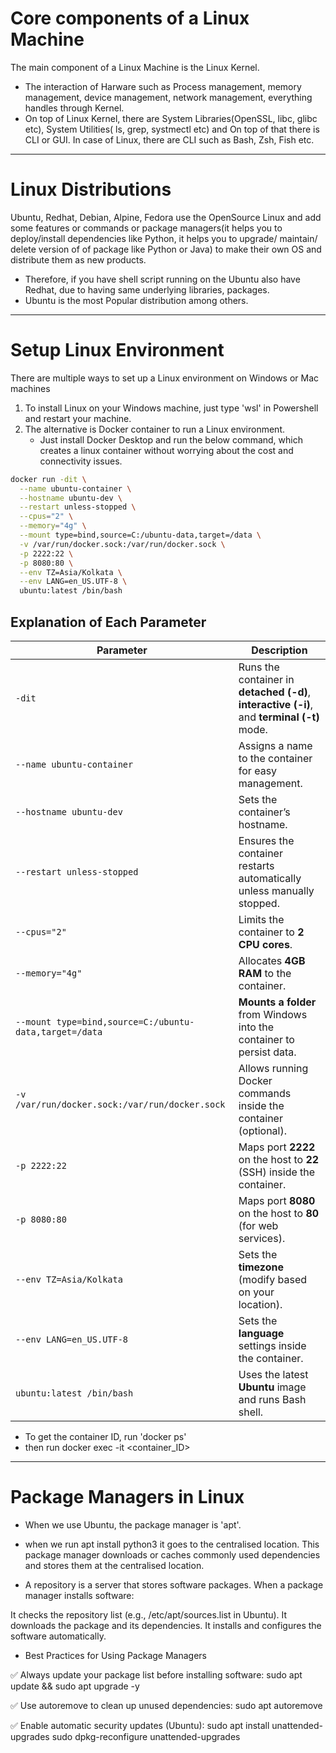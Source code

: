 # Core components of a Linux Machine

The main component of a Linux Machine is the Linux Kernel.

- The interaction of Harware such as Process management, memory management, device management, network management, everything handles through Kernel.
- On top of Linux Kernel, there are System Libraries(OpenSSL, libc, glibc etc), System Utilities( ls, grep, systmectl etc) and On top of that there is CLI or GUI. In case of Linux, there are CLI such as Bash, Zsh, Fish etc.

----------------------------------
# Linux Distributions

Ubuntu, Redhat, Debian, Alpine, Fedora use the OpenSource Linux and add some features or commands or package managers(it helps you to deploy/install dependencies like Python, it helps you to upgrade/ maintain/ delete version of of package like Python or Java) to make their own OS and distribute them as new products.

- Therefore, if you have shell script running on the Ubuntu also have Redhat, due to having same underlying libraries, packages.
- Ubuntu is the most Popular distribution among others. 

-----------------------------------
# Setup Linux Environment 

There are multiple ways to set up a Linux environment on Windows or Mac machines

1. To install Linux on your Windows machine, just type 'wsl' in Powershell and restart your machine.
2. The alternative is Docker container to run a Linux environment.  
   - Just install Docker Desktop and run the below command, which creates a linux container without worrying about the cost and connectivity issues.

```bash
docker run -dit \
  --name ubuntu-container \
  --hostname ubuntu-dev \
  --restart unless-stopped \
  --cpus="2" \
  --memory="4g" \
  --mount type=bind,source=C:/ubuntu-data,target=/data \
  -v /var/run/docker.sock:/var/run/docker.sock \
  -p 2222:22 \
  -p 8080:80 \
  --env TZ=Asia/Kolkata \
  --env LANG=en_US.UTF-8 \
  ubuntu:latest /bin/bash
```

## Explanation of Each Parameter

| Parameter | Description |
|-----------|-------------|
| `-dit` | Runs the container in **detached (-d)**, **interactive (-i)**, and **terminal (-t)** mode. |
| `--name ubuntu-container` | Assigns a name to the container for easy management. |
| `--hostname ubuntu-dev` | Sets the container’s hostname. |
| `--restart unless-stopped` | Ensures the container restarts automatically unless manually stopped. |
| `--cpus="2"` | Limits the container to **2 CPU cores**. |
| `--memory="4g"` | Allocates **4GB RAM** to the container. |
| `--mount type=bind,source=C:/ubuntu-data,target=/data` | **Mounts a folder** from Windows into the container to persist data. |
| `-v /var/run/docker.sock:/var/run/docker.sock` | Allows running Docker commands inside the container (optional). |
| `-p 2222:22` | Maps port **2222** on the host to **22** (SSH) inside the container. |
| `-p 8080:80` | Maps port **8080** on the host to **80** (for web services). |
| `--env TZ=Asia/Kolkata` | Sets the **timezone** (modify based on your location). |
| `--env LANG=en_US.UTF-8` | Sets the **language** settings inside the container. |
| `ubuntu:latest /bin/bash` | Uses the latest **Ubuntu** image and runs Bash shell. |



- To get the container ID, run 'docker ps'
- then run 
      docker exec -it <container_ID>

-------------------------------------------------
# Package Managers in Linux

- When we use Ubuntu, the package manager is 'apt'.
- when we run
   apt install python3
   it goes to the centralised location. This package manager downloads or caches commonly used dependencies and stores them at the centralised location.

- A repository is a server that stores software packages. When a package manager installs software:

It checks the repository list (e.g., /etc/apt/sources.list in Ubuntu).
It downloads the package and its dependencies.
It installs and configures the software automatically.

- Best Practices for Using Package Managers

✅ Always update your package list before installing software:
sudo apt update && sudo apt upgrade -y

✅ Use autoremove to clean up unused dependencies:
sudo apt autoremove

✅ Enable automatic security updates (Ubuntu):
sudo apt install unattended-upgrades
sudo dpkg-reconfigure unattended-upgrades
